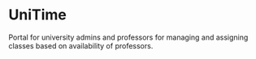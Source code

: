 # UniTime
Portal for university admins and professors for managing and assigning classes based on availability of professors. 
